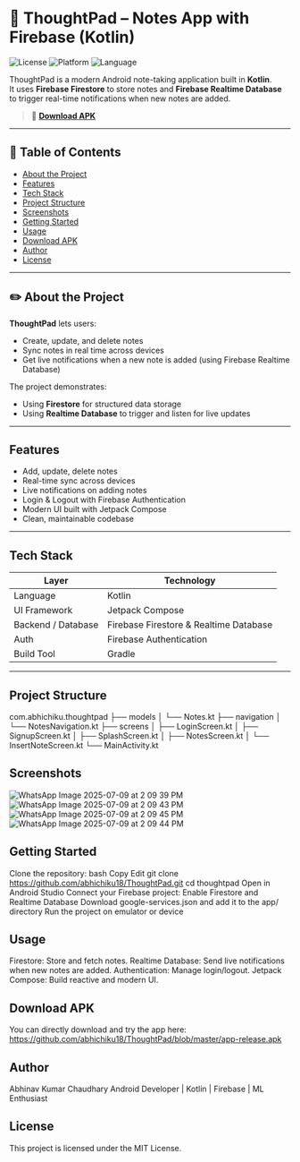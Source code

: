# 📱 ThoughtPad – Notes App with Firebase (Kotlin)

![License](https://img.shields.io/badge/license-MIT-blue.svg)
![Platform](https://img.shields.io/badge/platform-Android-green.svg)
![Language](https://img.shields.io/badge/language-Kotlin-orange.svg)

ThoughtPad is a modern Android note-taking application built in **Kotlin**.  
It uses **Firebase Firestore** to store notes and **Firebase Realtime Database** to trigger real-time notifications when new notes are added.

> 🚀 **[Download APK](https://github.com/abhichiku18/ThoughtPad/blob/master/app-release.apk)**

---

## 📌 Table of Contents
- [About the Project](#about-the-project)
- [Features](#features)
- [Tech Stack](#tech-stack)
- [Project Structure](#project-structure)
- [Screenshots](#screenshots)
- [Getting Started](#getting-started)
- [Usage](#usage)
- [Download APK](#download-apk)
- [Author](#author)
- [License](#license)

---

## ✏️ About the Project

**ThoughtPad** lets users:
- Create, update, and delete notes
- Sync notes in real time across devices
- Get live notifications when a new note is added (using Firebase Realtime Database)

The project demonstrates:
- Using **Firestore** for structured data storage
- Using **Realtime Database** to trigger and listen for live updates

---

##  Features
- Add, update, delete notes
- Real-time sync across devices
- Live notifications on adding notes
- Login & Logout with Firebase Authentication
- Modern UI built with Jetpack Compose
- Clean, maintainable codebase

---

##  Tech Stack
| Layer              | Technology                                    |
| ------------------ | ---------------------------------------------- |
| Language           | Kotlin                                         |
| UI Framework       | Jetpack Compose                               |
| Backend / Database | Firebase Firestore & Realtime Database        |
| Auth               | Firebase Authentication                       |
| Build Tool         | Gradle                                        |

---

## Project Structure
com.abhichiku.thoughtpad
├── models
│   └── Notes.kt
├── navigation
│   └── NotesNavigation.kt
├── screens
│   ├── LoginScreen.kt
│   ├── SignupScreen.kt
│   ├── SplashScreen.kt
│   ├── NotesScreen.kt
│   └── InsertNoteScreen.kt
└── MainActivity.kt

 ## Screenshots
 ![WhatsApp Image 2025-07-09 at 2 09 39 PM](https://github.com/user-attachments/assets/e1649b7b-341a-4987-9637-80cd7638fe22)
![WhatsApp Image 2025-07-09 at 2 09 43 PM](https://github.com/user-attachments/assets/295dea38-2539-46bf-87ec-56933846b94e) 
![WhatsApp Image 2025-07-09 at 2 09 45 PM](https://github.com/user-attachments/assets/b067701d-5904-459f-a436-ed261534e296)
![WhatsApp Image 2025-07-09 at 2 09 44 PM](https://github.com/user-attachments/assets/88b52d70-160e-44af-b08a-c0d3a6a68179)

## Getting Started
Clone the repository:
bash
Copy
Edit
git clone https://github.com/abhichiku18/ThoughtPad.git
cd thoughtpad
Open in Android Studio
Connect your Firebase project:
Enable Firestore and Realtime Database
Download google-services.json and add it to the app/ directory
Run the project on emulator or device

## Usage
Firestore: Store and fetch notes.
Realtime Database: Send live notifications when new notes are added.
Authentication: Manage login/logout.
Jetpack Compose: Build reactive and modern UI.

## Download APK
You can directly download and try the app here:
https://github.com/abhichiku18/ThoughtPad/blob/master/app-release.apk


## Author
Abhinav Kumar Chaudhary
Android Developer | Kotlin | Firebase | ML Enthusiast


## License
This project is licensed under the MIT License.


